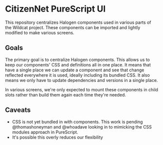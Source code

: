 # CitizenNet PureScript UI

This repository centralizes Halogen components used in various parts of the Wildcat project. These components can be imported and lightly modified to make various screens.

## Goals

The primary goal is to centralize Halogen components. This allows us to keep our components' CSS and definitions all in one place. It means that have a single place we can update a component and see that change reflected everywhere it is used, ideally including its bundled CSS. It also means we only have to update dependencies and versions in a single place.

In various screens, we're only expected to mount these components in child slots rather than build them again each time they're needed.

## Caveats

- CSS is not yet bundled in with components. This work is pending @thomashoneyman and @whoadave looking in to mimicking the CSS modules approach in PureScript.
- It's possible this overly reduces our flexibility
